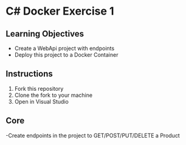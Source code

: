 # C# Docker Exercise 1

## Learning Objectives  

- Create a WebApi project with endpoints  
- Deploy this project to a Docker Container  

## Instructions  

1. Fork this repository  
2. Clone the fork to your machine  
3. Open in Visual Studio  

## Core 

-Create endpoints in the project to GET/POST/PUT/DELETE a Product  

